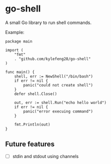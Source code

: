 # go-shell

A small Go library to run shell commands.

Example:

```
package main

import (
	"fmt"
	. "github.com/kylefeng28/go-shell"
)

func main() {
	shell, err := NewShell("/bin/bash")
	if err != nil {
		panic("could not create shell")
	}
	defer shell.Close()

	out, err := shell.Run("echo hello world")
	if err != nil {
		panic("error execuing command")
	}

	fmt.Println(out)
}
```

## Future features
- [ ] stdin and stdout using channels
